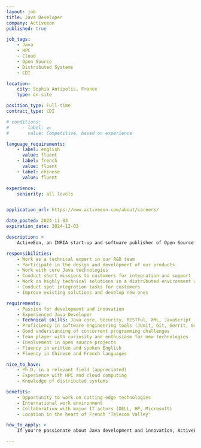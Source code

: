 ```yaml
---
layout: job
title: Java Developer
company: Activeeon
published: true

job_tags:
    - Java
    - HPC
    - Cloud
    - Open Source
    - Distributed Systems
    - CDI

location:
    city: Sophia Antipolis, France
    type: on-site

position_type: Full-time
contract_type: CDI

# conditions:
#     - label: 💶
#       value: Competitive, based on experience

language_requirements:
    - label: english
      value: fluent
    - label: french
      value: fluent
    - label: chinese
      value: fluent

experience: 
    seniority: all levels


application_url: https://www.activeeon.com/about/careers/

date_posted: 2024-11-03
expiration_date: 2024-12-03

description: >
    ActiveEon, an INRIA start-up and software publisher of Open Source solutions for HPC Cloud and parallel computing, is seeking a Bi-National Chinese and French Java Developer. This role offers the opportunity to work on innovative solutions that accelerate computer applications & Workflows, and manage Grids and Cloud infrastructures.

responsibilities:
    - Work as a technical expert in our R&D team
    - Participate in the design and development of our products
    - Work with core Java technologies
    - Conduct short missions to customers for integration and support
    - Work on highly technical solutions in a distributed environment with high performance constraints
    - Conduct spot integration tasks for customers
    - Improve existing solutions and develop new ones

requirements:
    - Passion for development and innovation
    - Experienced Java Developer
    - Technical skills: Java core, Security, RESTful, XML, JavaScript (Web UI)
    - Proficiency in software engineering tools (JUnit, Git, Gerrit, Gradle, Jenkins)
    - Good understanding of concurrent programming challenges
    - Team player with curiosity and enthusiasm for new technologies
    - Involvement in open source projects
    - Fluency in written and spoken English
    - Fluency in Chinese and French languages

nice_to_have:
    - Ph.D. in a relevant field (appreciated)
    - Experience with HPC and cloud computing
    - Knowledge of distributed systems

benefits:
    - Opportunity to work on cutting-edge technologies
    - International work environment
    - Collaboration with major IT actors (DELL, HP, Microsoft)
    - Location in the heart of French "Telecom Valley"

how_to_apply: >
    If you're passionate about Java development and innovation, ActiveEon wants to hear from you! Please send your CV with a motivation letter to apply@activeeon.com and Denis.Caromel@activeEon.com. The position is open immediately.

---
```

